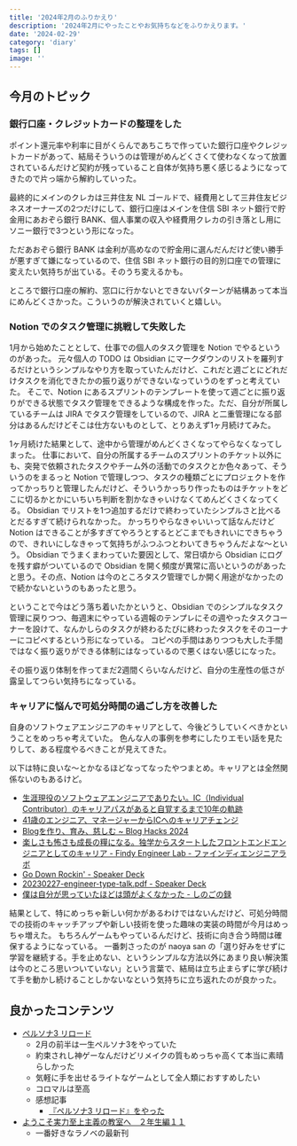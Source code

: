 ```yaml
---
title: '2024年2月のふりかえり'
description: '2024年2月にやったことやお気持ちなどをふりかえります。'
date: '2024-02-29'
category: 'diary'
tags: []
image: ''
---
```


## 今月のトピック

### 銀行口座・クレジットカードの整理をした

ポイント還元率や利率に目がくらんであちこちで作っていた銀行口座やクレジットカードがあって、結局そういうのは管理がめんどくさくて使わなくなって放置されているんだけど契約が残っていること自体が気持ち悪く感じるようになってきたので片っ端から解約していった。

最終的にメインのクレカは三井住友 NL ゴールドで、経費用として三井住友ビジネスオーナーズの2つだけにして、銀行口座はメインを住信 SBI ネット銀行で貯金用にあおぞら銀行 BANK、個人事業の収入や経費用クレカの引き落とし用にソニー銀行で3つという形になった。

ただあおぞら銀行 BANK は金利が高めなので貯金用に選んだんだけど使い勝手が悪すぎて嫌になっているので、住信 SBI ネット銀行の目的別口座での管理に変えたい気持ちが出ている。そのうち変えるかも。

ところで銀行口座の解約、窓口に行かないとできないパターンが結構あって本当にめんどくさかった。こういうのが解決されていくと嬉しい。

### Notion でのタスク管理に挑戦して失敗した

1月から始めたこととして、仕事での個人のタスク管理を Notion でやるというのがあった。
元々個人の TODO は Obsidian にマークダウンのリストを羅列するだけというシンプルなやり方を取っていたんだけど、これだと週ごとにどれだけタスクを消化できたかの振り返りができないなっていうのをずっと考えていた。
そこで、Notion にあるスプリントのテンプレートを使って週ごとに振り返りができる状態でタスク管理をできるような構成を作った。ただ、自分が所属しているチームは JIRA でタスク管理をしているので、JIRA と二重管理になる部分はあるんだけどそこは仕方ないものとして、とりあえず1ヶ月続けてみた。

1ヶ月続けた結果として、途中から管理がめんどくさくなってやらなくなってしまった。
仕事において、自分の所属するチームのスプリントのチケット以外にも、突発で依頼されたタスクやチーム外の活動でのタスクとか色々あって、そういうのをまるっと Notion で管理しつつ、タスクの種類ごとにプロジェクトを作ってかっちりと管理したんだけど、そういうかっちり作ったものはチケットをどこに切るかとかにいちいち判断を割かなきゃいけなくてめんどくさくなってくる。
Obsidian でリストを1つ追加するだけで終わっていたシンプルさと比べるとだるすぎて続けられなかった。
かっちりやらなきゃいいって話なんだけど Notion はできることが多すぎてやろうとするとどこまでもきれいにできちゃうので、きれいにしなきゃって気持ちがふつふつとわいてきちゃうんだよな〜という。
Obsidian でうまくまわっていた要因として、常日頃から Obsidian にログを残す癖がついているので Obsidian を開く頻度が異常に高いというのがあったと思う。その点、Notion は今のところタスク管理でしか開く用途がなかったので続かないというのもあったと思う。

ということで今はどう落ち着いたかというと、Obsidian でのシンプルなタスク管理に戻りつつ、毎週末にやっている週報のテンプレにその週やったタスクコーナーを設けて、なんかしらのタスクが終わるたびに終わったタスクをそのコーナーにコピペするという形になっている。
コピペの手間はありつつも大した手間ではなく振り返りができる体制にはなっているので悪くはない感じになった。

その振り返り体制を作ってまだ2週間くらいなんだけど、自分の生産性の低さが露呈してつらい気持ちになっている。

### キャリアに悩んで可処分時間の過ごし方を改善した

自身のソフトウェアエンジニアのキャリアとして、今後どうしていくべきかということをめっちゃ考えていた。
色んな人の事例を参考にしたりエモい話を見たりして、ある程度やるべきことが見えてきた。

以下は特に良いな〜とかなるほどなってなったやつまとめ。キャリアとは全然関係ないのもあるけど。

- [生涯現役のソフトウェアエンジニアでありたい。IC（Individual Contributor）のキャリアパスがあると自覚するまで10年の軌跡](https://findy-code.io/engineer-lab/gfx)
- [41歳のエンジニア、マネージャーからICへのキャリアチェンジ](https://songmu.jp/riji/entry/2021-10-21-career-change-to-ic.html)
- [Blogを作り、育み、慈しむ ~ Blog Hacks 2024](https://junkyard.song.mu/slides/yapc-hiroshima-2024/#0)
- [楽しさも怖さも成長の糧になる。独学からスタートしたフロントエンドエンジニアとしてのキャリア - Findy Engineer Lab - ファインディエンジニアラボ](https://findy-code.io/engineer-lab/frontend-koba04)
- [Go Down Rockin' - Speaker Deck](https://speakerdeck.com/yoshiori/go-down-rockin)
- [20230227-engineer-type-talk.pdf - Speaker Deck](https://speakerdeck.com/naoya/20230227-engineer-type-talk)
- [僕は自分が思っていたほどは頭がよくなかった - しのごの録](https://b.log456.com/entry/20120110/p1)

結果として、特にめっちゃ新しい何かがあるわけではないんだけど、可処分時間での技術のキャッチアップや新しい技術を使った趣味の実装の時間が今月はめっちゃ増えた。
もちろんゲームもやっているんだけど、技術に向き合う時間は確保するようになっている。
一番刺さったのが naoya san の「選り好みをせずに学習を継続する。手を止めない、というシンプルな方法以外にあまり良い解決策は今のところ思いついていない」という言葉で、結局は立ち止まらずに学び続けて手を動かし続けることしかないなという気持ちに立ち返れたのが良かった。

## 良かったコンテンツ

- [ペルソナ3 リロード](https://p3re.jp/)
  - 2月の前半は一生ペルソナ3をやっていた
  - 約束されし神ゲーなんだけどリメイクの質もめっちゃ高くて本当に素晴らしかった
  - 気軽に手を出せるライトなゲームとして全人類におすすめしたい
  - コロマルは至高
  - 感想記事
    - [『ペルソナ3 リロード』をやった](https://blog.nabeliwo.com/2024/02/p3re/)
- [ようこそ実力至上主義の教室へ　２年生編１１](https://mfbunkoj.jp/product/youzitsu/322310001327.html)
  - 一番好きなラノベの最新刊
